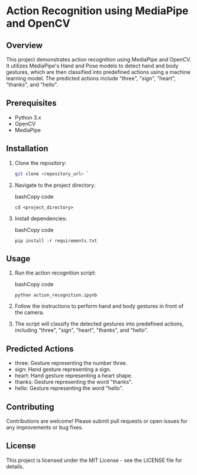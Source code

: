 # Action Recognition using MediaPipe and OpenCV

## Overview
This project demonstrates action recognition using MediaPipe and OpenCV. It utilizes MediaPipe's Hand and Pose models to detect hand and body gestures, which are then classified into predefined actions using a machine learning model. The predicted actions include "three", "sign", "heart", "thanks", and "hello".

## Prerequisites
- Python 3.x
- OpenCV
- MediaPipe

## Installation
1. Clone the repository:
   ```bash
   git clone <repository_url> `

1.  Navigate to the project directory:

    bashCopy code

    `cd <project_directory>`

2.  Install dependencies:

    bashCopy code

    `pip install -r requirements.txt`





Usage
-----

1.  Run the action recognition script:

    bashCopy code

    `python action_recognition.ipynb`

2.  Follow the instructions to perform hand and body gestures in front of the camera.

3.  The script will classify the detected gestures into predefined actions, including "three", "sign", "heart", "thanks", and "hello".

Predicted Actions
-----------------

-   three: Gesture representing the number three.
-   sign: Hand gesture representing a sign.
-   heart: Hand gesture representing a heart shape.
-   thanks: Gesture representing the word "thanks".
-   hello: Gesture representing the word "hello".

Contributing
------------

Contributions are welcome! Please submit pull requests or open issues for any improvements or bug fixes.

License
-------

This project is licensed under the MIT License - see the LICENSE file for details.
